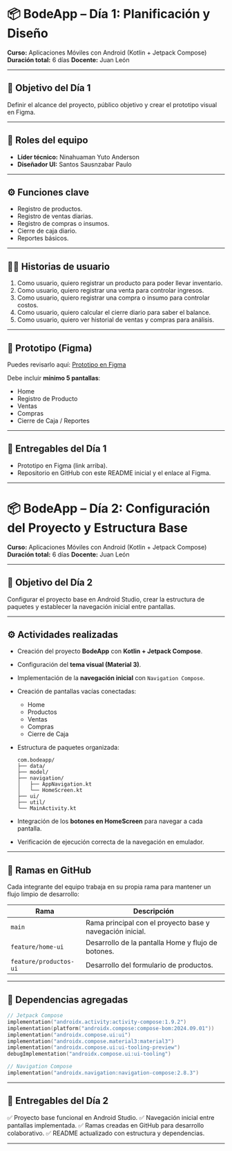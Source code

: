 
# 📦 BodeApp – Día 1: Planificación y Diseño

**Curso:** Aplicaciones Móviles con Android (Kotlin + Jetpack Compose)
**Duración total:** 6 días
**Docente:** Juan León

---

## 🎯 Objetivo del Día 1

Definir el alcance del proyecto, público objetivo y crear el prototipo visual en Figma.

---

## 👥 Roles del equipo

* **Líder técnico:** Ninahuaman Yuto Anderson
* **Diseñador UI:** Santos Sausnzabar Paulo

---

## ⚙️ Funciones clave

* Registro de productos.
* Registro de ventas diarias.
* Registro de compras o insumos.
* Cierre de caja diario.
* Reportes básicos.

---

## 🧑‍💻 Historias de usuario

1. Como usuario, quiero registrar un producto para poder llevar inventario.
2. Como usuario, quiero registrar una venta para controlar ingresos.
3. Como usuario, quiero registrar una compra o insumo para controlar costos.
4. Como usuario, quiero calcular el cierre diario para saber el balance.
5. Como usuario, quiero ver historial de ventas y compras para análisis.

---

## 🎨 Prototipo (Figma)

Puedes revisarlo aquí: [Prototipo en Figma](https://www.figma.com/make/57Di6JZnEyaCey2vKzrtml/Inventory-Management-App?node-id=0-4&t=1xdXjYJ87or7CxxS-1)

Debe incluir **mínimo 5 pantallas**:

* Home
* Registro de Producto
* Ventas
* Compras
* Cierre de Caja / Reportes

---

## 📁 Entregables del Día 1

* Prototipo en Figma (link arriba).
* Repositorio en GitHub con este README inicial y el enlace al Figma.


---

# 📦 BodeApp – Día 2: Configuración del Proyecto y Estructura Base

**Curso:** Aplicaciones Móviles con Android (Kotlin + Jetpack Compose)
**Duración total:** 6 días
**Docente:** Juan León

---

## 🎯 Objetivo del Día 2

Configurar el proyecto base en Android Studio, crear la estructura de paquetes y establecer la navegación inicial entre pantallas.

---

## ⚙️ Actividades realizadas

* Creación del proyecto **BodeApp** con **Kotlin + Jetpack Compose**.
* Configuración del **tema visual (Material 3)**.
* Implementación de la **navegación inicial** con `Navigation Compose`.
* Creación de pantallas vacías conectadas:

  * Home
  * Productos
  * Ventas
  * Compras
  * Cierre de Caja
* Estructura de paquetes organizada:

  ```
  com.bodeapp/
  ├── data/
  ├── model/
  ├── navigation/
  │   ├── AppNavigation.kt
  │   └── HomeScreen.kt
  ├── ui/
  ├── util/
  └── MainActivity.kt
  ```
* Integración de los **botones en HomeScreen** para navegar a cada pantalla.
* Verificación de ejecución correcta de la navegación en emulador.

---

## 🌿 Ramas en GitHub

Cada integrante del equipo trabaja en su propia rama para mantener un flujo limpio de desarrollo:

| Rama                   | Descripción                                               |
| ---------------------- | --------------------------------------------------------- |
| `main`                 | Rama principal con el proyecto base y navegación inicial. |
| `feature/home-ui`      | Desarrollo de la pantalla Home y flujo de botones.        |
| `feature/productos-ui` | Desarrollo del formulario de productos.                   |


---

## 🧱 Dependencias agregadas

```kotlin
// Jetpack Compose
implementation("androidx.activity:activity-compose:1.9.2")
implementation(platform("androidx.compose:compose-bom:2024.09.01"))
implementation("androidx.compose.ui:ui")
implementation("androidx.compose.material3:material3")
implementation("androidx.compose.ui:ui-tooling-preview")
debugImplementation("androidx.compose.ui:ui-tooling")

// Navigation Compose
implementation("androidx.navigation:navigation-compose:2.8.3")
```


---

## 📁 Entregables del Día 2

✅ Proyecto base funcional en Android Studio.
✅ Navegación inicial entre pantallas implementada.
✅ Ramas creadas en GitHub para desarrollo colaborativo.
✅ README actualizado con estructura y dependencias.

---

